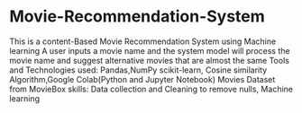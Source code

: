 # Movie-Recommendation-System
This is a content-Based Movie Recommendation System using Machine learning
A user inputs a movie name and the system model will process the movie name and suggest alternative movies that are almost the same
Tools and Technologies used: Pandas,NumPy scikit-learn, Cosine similarity Algorithm,Google Colab(Python and Jupyter Notebook)
Movies Dataset from MovieBox
skills: Data collection and Cleaning to remove nulls, Machine learning
